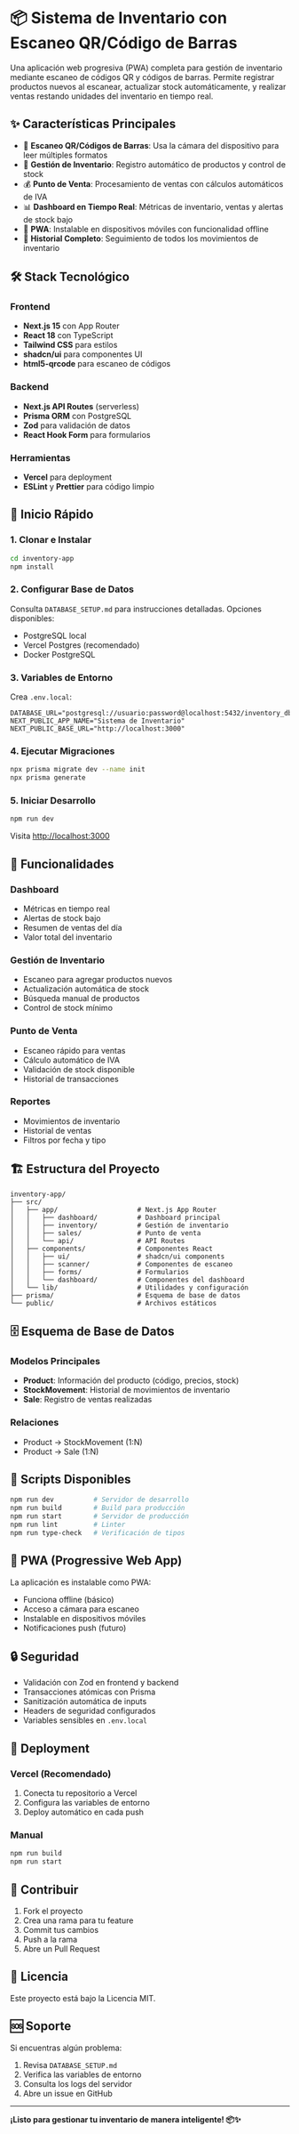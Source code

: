 # 📦 Sistema de Inventario con Escaneo QR/Código de Barras

Una aplicación web progresiva (PWA) completa para gestión de inventario mediante escaneo de códigos QR y códigos de barras. Permite registrar productos nuevos al escanear, actualizar stock automáticamente, y realizar ventas restando unidades del inventario en tiempo real.

## ✨ Características Principales

- 📱 **Escaneo QR/Códigos de Barras**: Usa la cámara del dispositivo para leer múltiples formatos
- 🏪 **Gestión de Inventario**: Registro automático de productos y control de stock
- 💰 **Punto de Venta**: Procesamiento de ventas con cálculos automáticos de IVA
- 📊 **Dashboard en Tiempo Real**: Métricas de inventario, ventas y alertas de stock bajo
- 📱 **PWA**: Instalable en dispositivos móviles con funcionalidad offline
- 🔄 **Historial Completo**: Seguimiento de todos los movimientos de inventario

## 🛠️ Stack Tecnológico

### Frontend
- **Next.js 15** con App Router
- **React 18** con TypeScript
- **Tailwind CSS** para estilos
- **shadcn/ui** para componentes UI
- **html5-qrcode** para escaneo de códigos

### Backend
- **Next.js API Routes** (serverless)
- **Prisma ORM** con PostgreSQL
- **Zod** para validación de datos
- **React Hook Form** para formularios

### Herramientas
- **Vercel** para deployment
- **ESLint** y **Prettier** para código limpio

## 🚀 Inicio Rápido

### 1. Clonar e Instalar

```bash
cd inventory-app
npm install
```

### 2. Configurar Base de Datos

Consulta `DATABASE_SETUP.md` para instrucciones detalladas. Opciones disponibles:
- PostgreSQL local
- Vercel Postgres (recomendado)
- Docker PostgreSQL

### 3. Variables de Entorno

Crea `.env.local`:

```env
DATABASE_URL="postgresql://usuario:password@localhost:5432/inventory_db"
NEXT_PUBLIC_APP_NAME="Sistema de Inventario"
NEXT_PUBLIC_BASE_URL="http://localhost:3000"
```

### 4. Ejecutar Migraciones

```bash
npx prisma migrate dev --name init
npx prisma generate
```

### 5. Iniciar Desarrollo

```bash
npm run dev
```

Visita [http://localhost:3000](http://localhost:3000)

## 📱 Funcionalidades

### Dashboard
- Métricas en tiempo real
- Alertas de stock bajo
- Resumen de ventas del día
- Valor total del inventario

### Gestión de Inventario
- Escaneo para agregar productos nuevos
- Actualización automática de stock
- Búsqueda manual de productos
- Control de stock mínimo

### Punto de Venta
- Escaneo rápido para ventas
- Cálculo automático de IVA
- Validación de stock disponible
- Historial de transacciones

### Reportes
- Movimientos de inventario
- Historial de ventas
- Filtros por fecha y tipo

## 🏗️ Estructura del Proyecto

```
inventory-app/
├── src/
│   ├── app/                    # Next.js App Router
│   │   ├── dashboard/          # Dashboard principal
│   │   ├── inventory/          # Gestión de inventario
│   │   ├── sales/              # Punto de venta
│   │   └── api/                # API Routes
│   ├── components/             # Componentes React
│   │   ├── ui/                 # shadcn/ui components
│   │   ├── scanner/            # Componentes de escaneo
│   │   ├── forms/              # Formularios
│   │   └── dashboard/          # Componentes del dashboard
│   └── lib/                    # Utilidades y configuración
├── prisma/                     # Esquema de base de datos
└── public/                     # Archivos estáticos
```

## 🗄️ Esquema de Base de Datos

### Modelos Principales

- **Product**: Información del producto (código, precios, stock)
- **StockMovement**: Historial de movimientos de inventario
- **Sale**: Registro de ventas realizadas

### Relaciones
- Product → StockMovement (1:N)
- Product → Sale (1:N)

## 🔧 Scripts Disponibles

```bash
npm run dev          # Servidor de desarrollo
npm run build        # Build para producción
npm run start        # Servidor de producción
npm run lint         # Linter
npm run type-check   # Verificación de tipos
```

## 📱 PWA (Progressive Web App)

La aplicación es instalable como PWA:
- Funciona offline (básico)
- Acceso a cámara para escaneo
- Instalable en dispositivos móviles
- Notificaciones push (futuro)

## 🔒 Seguridad

- Validación con Zod en frontend y backend
- Transacciones atómicas con Prisma
- Sanitización automática de inputs
- Headers de seguridad configurados
- Variables sensibles en `.env.local`

## 🚀 Deployment

### Vercel (Recomendado)

1. Conecta tu repositorio a Vercel
2. Configura las variables de entorno
3. Deploy automático en cada push

### Manual

```bash
npm run build
npm run start
```

## 🤝 Contribuir

1. Fork el proyecto
2. Crea una rama para tu feature
3. Commit tus cambios
4. Push a la rama
5. Abre un Pull Request

## 📄 Licencia

Este proyecto está bajo la Licencia MIT.

## 🆘 Soporte

Si encuentras algún problema:
1. Revisa `DATABASE_SETUP.md`
2. Verifica las variables de entorno
3. Consulta los logs del servidor
4. Abre un issue en GitHub

---

**¡Listo para gestionar tu inventario de manera inteligente! 📦✨**
